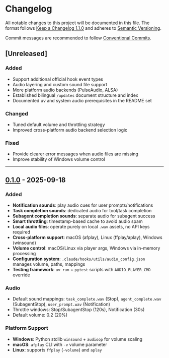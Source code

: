 # Changelog

All notable changes to this project will be documented in this file. The format follows [Keep a Changelog 1.1.0](https://keepachangelog.com/en/1.1.0/) and adheres to [Semantic Versioning](https://semver.org/).

Commit messages are recommended to follow [Conventional Commits](https://www.conventionalcommits.org/en/v1.0.0/).

## [Unreleased]
### Added
- Support additional official hook event types
- Audio layering and custom sound file support
- More platform audio backends (PulseAudio, ALSA)
- Established bilingual `/updates` document structure and index
- Documented uv and system audio prerequisites in the README set

### Changed
- Tuned default volume and throttling strategy
- Improved cross-platform audio backend selection logic

### Fixed
- Provide clearer error messages when audio files are missing
- Improve stability of Windows volume control

---

## [0.1.0] - 2025-09-18
### Added
- **Notification sounds**: play audio cues for user prompts/notifications
- **Task completion sounds**: dedicated audio for tool/task completion
- **Subagent completion sounds**: separate audio for subagent success
- **Smart throttling**: timestamp-based cache to avoid audio spam
- **Local audio files**: operate purely on local `.wav` assets, no API keys required
- **Cross-platform support**: macOS (afplay), Linux (ffplay/aplay), Windows (winsound)
- **Volume control**: macOS/Linux via player args, Windows via in-memory processing
- **Configuration system**: `.claude/hooks/utils/audio_config.json` manages volume, paths, mappings
- **Testing framework**: `uv run` + `pytest` scripts with `AUDIO_PLAYER_CMD` override

### Audio
- Default sound mappings: `task_complete.wav` (Stop), `agent_complete.wav` (SubagentStop), `user_prompt.wav` (Notification)
- Throttle windows: Stop/SubagentStop (120s), Notification (30s)
- Default volume: 0.2 (20%)

### Platform Support
- **Windows**: Python stdlib `winsound` + `audioop` for volume scaling
- **macOS**: `afplay` CLI with `-v` volume parameter
- **Linux**: supports `ffplay` (`-volume`) and `aplay`

[0.1.0]: https://github.com/kogitore/claude-code-hooks-herald
